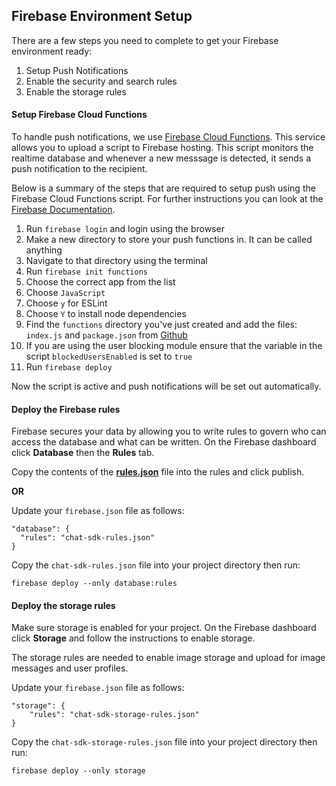 ## Firebase Environment Setup

There are a few steps you need to complete to get your Firebase environment ready:

1. Setup Push Notifications
2. Enable the security and search rules
3. Enable the storage rules

#### Setup Firebase Cloud Functions

To handle push notifications, we use [Firebase Cloud Functions](https://firebase.google.com/docs/functions/). This service allows you to upload a script to Firebase hosting. This script monitors the realtime database and whenever a new messsage is detected, it sends a push notification to the recipient. 

Below is a summary of the steps that are required to setup push using the Firebase Cloud Functions script. For further instructions you can look at the [Firebase Documentation](https://firebase.google.com/docs/functions/get-started). 

1. Run `firebase login` and login using the browser
2. Make a new directory to store your push functions in. It can be called anything
3. Navigate to that directory using the terminal
4. Run `firebase init functions`
5. Choose the correct app from the list
6. Choose `JavaScript`
7. Choose `y` for ESLint
8. Choose `Y` to install node dependencies
9. Find the `functions` directory you've just created and add the files: `index.js` and `package.json` from [Github](https://github.com/chat-sdk/chat-sdk-firebase/tree/master/functions) 
11. If you are using the user blocking module ensure that the variable in the script `blockedUsersEnabled` is set to `true` 
12. Run `firebase deploy` 

Now the script is active and push notifications will be set out automatically. 

#### Deploy the Firebase rules

Firebase secures your data by allowing you to write rules to govern who can access the database and what can be written. On the Firebase dashboard click **Database** then the **Rules** tab. 

Copy the contents of the [**rules.json**](https://github.com/chat-sdk/chat-sdk-firebase/blob/master/chat-sdk-rules.json) file into the rules and click publish.

**OR**

Update your `firebase.json` file as follows:

```
"database": {
  "rules": "chat-sdk-rules.json"
}
```

Copy the `chat-sdk-rules.json` file into your project directory then run:

```
firebase deploy --only database:rules
```
  
#### Deploy the storage rules

Make sure storage is enabled for your project. On the Firebase dashboard click **Storage** and follow the instructions to enable storage. 

The storage rules are needed to enable image storage and upload for image messages and user profiles. 

Update your `firebase.json` file as follows:

```
"storage": {
	"rules": "chat-sdk-storage-rules.json"
}
```

Copy the `chat-sdk-storage-rules.json` file into your project directory then run:

```
firebase deploy --only storage
```
  
  